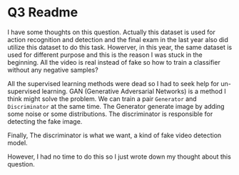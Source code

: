 # Q3 Readme

I have some thoughts on this question. Actually this dataset is used for action recognition and detection and the final exam in the last year also did utilize this dataset to do this task. Howerver, in this year, the same dataset is used for different purpose and this is the reason I was stuck in the beginning. All the video is real instead of fake so how to train a classifier without any negative samples?

All the supervised learning methods were dead so I had to seek help for un-supervised learning. GAN (Generative Adversarial Networks) is a method I think might solve the problem. We can train a pair `Generator` and `Discriminator` at the same time. The Generator generate image by adding some noise or some distributions. The discriminator is responsible for detecting the fake image. 

Finally, The discriminator is what we want, a kind of fake video detection model.

However, I had no time to do this so I just wrote down my thought about this question.